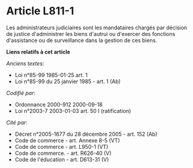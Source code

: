 # Article L811-1

Les administrateurs judiciaires sont les mandataires chargés par décision de justice d'administrer les biens d'autrui ou
d'exercer des fonctions d'assistance ou de surveillance dans la gestion de ces biens.

**Liens relatifs à cet article**

_Anciens textes_:

  - Loi n°85-99 1985-01-25 art.  1
  - Loi n°85-99 du 25 janvier 1985 - art. 1 (Ab)

_Codifié par_:

  - Ordonnance 2000-912 2000-09-18
  - Loi n°2003-7 2003-01-03 art. 50 I (ratification)

_Cité par_:

  - Décret n°2005-1677 du 28 décembre 2005 - art. 152 (Ab)
  - Code de commerce - art. Annexe 8-5 (VT)
  - Code de commerce - art. L950-1 (VT)
  - Code de commerce. - art. R626-40 (V)
  - Code de l'éducation - art. D613-31 (V)
